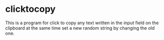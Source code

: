 # clicktocopy
This is a program for click to copy any text written in the input field on the clipboard at the same time set a new random string by changing the old one.
